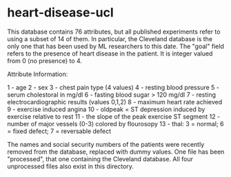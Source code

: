 # heart-disease-ucl

This database contains 76 attributes, but all published experiments refer to using a subset of 14 of them. In particular, the Cleveland database is the only one that has been used by ML researchers to
this date. The "goal" field refers to the presence of heart disease in the patient. It is integer valued from 0 (no presence) to 4.

Attribute Information:

1 - age
2 - sex
3 - chest pain type (4 values)
4 - resting blood pressure
5 - serum cholestoral in mg/dl
6 - fasting blood sugar > 120 mg/dl
7 - resting electrocardiographic results (values 0,1,2)
8 - maximum heart rate achieved
9 - exercise induced angina
10 - oldpeak = ST depression induced by exercise relative to rest
11 - the slope of the peak exercise ST segment
12 - number of major vessels (0-3) colored by flourosopy
13 - thal: 3 = normal; 6 = fixed defect; 7 = reversable defect


The names and social security numbers of the patients were recently removed from the database, replaced with dummy values. One file has been "processed", that one containing the Cleveland database. All four unprocessed files also exist in this directory.
